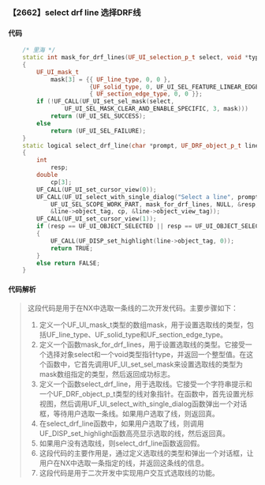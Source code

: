 ### 【2662】select drf line 选择DRF线

#### 代码

```cpp
    /* 里海 */  
    static int mask_for_drf_lines(UF_UI_selection_p_t select, void *type)  
    {  
        UF_UI_mask_t  
            mask[3] = {{ UF_line_type, 0, 0 },  
                       {UF_solid_type, 0, UF_UI_SEL_FEATURE_LINEAR_EDGE },  
                       { UF_section_edge_type, 0, 0 }};  
        if (!UF_CALL(UF_UI_set_sel_mask(select,  
                UF_UI_SEL_MASK_CLEAR_AND_ENABLE_SPECIFIC, 3, mask)))  
            return (UF_UI_SEL_SUCCESS);  
        else  
            return (UF_UI_SEL_FAILURE);  
    }  
    static logical select_drf_line(char *prompt, UF_DRF_object_p_t line)  
    {  
        int  
            resp;  
        double  
            cp[3];  
        UF_CALL(UF_UI_set_cursor_view(0));  
        UF_CALL(UF_UI_select_with_single_dialog("Select a line", prompt,  
            UF_UI_SEL_SCOPE_WORK_PART, mask_for_drf_lines, NULL, &resp,  
            &line->object_tag, cp, &line->object_view_tag));  
        UF_CALL(UF_UI_set_cursor_view(1));  
        if (resp == UF_UI_OBJECT_SELECTED || resp == UF_UI_OBJECT_SELECTED_BY_NAME)  
        {  
            UF_CALL(UF_DISP_set_highlight(line->object_tag, 0));  
            return TRUE;  
        }  
        else return FALSE;  
    }

```

#### 代码解析

> 这段代码是用于在NX中选取一条线的二次开发代码。主要步骤如下：
>
> 1. 定义一个UF_UI_mask_t类型的数组mask，用于设置选取线的类型，包括UF_line_type、UF_solid_type和UF_section_edge_type。
> 2. 定义一个函数mask_for_drf_lines，用于设置选取线的类型。它接受一个选择对象select和一个void类型指针type，并返回一个整型值。在这个函数中，它首先调用UF_UI_set_sel_mask来设置选取线的类型为mask数组指定的类型，然后返回成功标志。
> 3. 定义一个函数select_drf_line，用于选取线。它接受一个字符串提示和一个UF_DRF_object_p_t类型的线对象指针。在函数中，首先设置光标视图，然后调用UF_UI_select_with_single_dialog函数弹出一个对话框，等待用户选取一条线。如果用户选取了线，则返回真。
> 4. 在select_drf_line函数中，如果用户选取了线，则调用UF_DISP_set_highlight函数高亮显示选取的线，然后返回真。
> 5. 如果用户没有选取线，则select_drf_line函数返回假。
> 6. 这段代码的主要作用是，通过定义选取线的类型和弹出一个对话框，让用户在NX中选取一条指定的线，并返回这条线的信息。
> 7. 这段代码是用于二次开发中实现用户交互式选取线的功能。
>
